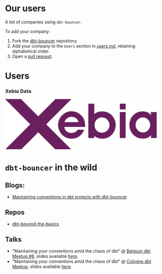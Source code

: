 # Our users

A list of companies using `dbt-bouncer`.

To add your company:

1. Fork the [dbt-bouncer](https://github.com/godatadriven/dbt-bouncer) repository.
1. Add your company to the `Users` section in [users.md](https://github.com/godatadriven/dbt-bouncer/blob/main/docs/users.md), retaining alphabetical order.
1. Open a [pull request](https://github.com/godatadriven/dbt-bouncer/compare).

# Users

<p>
    <h3>Xebia Data</h3>
    <img src="https://github.com/godatadriven/dbt-bouncer/raw/main/docs/assets/xebia_logo-large-transparent.png" width="500"/>
</p>

# `dbt-bouncer` in the wild

## Blogs:

* [Maintaining conventions in dbt projects with dbt-bouncer](https://xebia.com/blog/maintaining-conventions-in-dbt-projects-with-dbt-bouncer/)

## Repos

* [dbt-beyond-the-basics](https://github.com/pgoslatara/dbt-beyond-the-basics)

## Talks

* "Maintaining your conventions amid the chaos of dbt" @ [Belgium dbt Meetup #8](https://www.meetup.com/analytics-engineering-belgium/events/303644594/?eventOrigin=group_featured_event), slides available [here](https://docs.google.com/presentation/d/1NZic12RV1dDrl6GcqAkLwXeTjkyhJU43Y2cFoFpHZeQ/edit#slide=id.p3).
* "Maintaining your conventions amid the chaos of dbt" @ [Cologne dbt Meetup](https://www.meetup.com/rhein-ruhr-dbt-meetup/events/304543797/?eventOrigin=group_upcoming_events), slides available [here](https://docs.google.com/presentation/d/1xTplaTT3067O92kF8xsGR18AwkUY3PsGDLLsWFJnvW8/edit#slide=id.p3).
